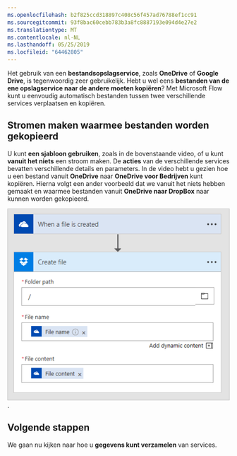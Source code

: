 ```yaml
---
ms.openlocfilehash: b2f825ccd318897c408c56f457ad76788ef1cc91
ms.sourcegitcommit: 93f8bac60cebb783b3a8fc8887193e094d4e27e2
ms.translationtype: MT
ms.contentlocale: nl-NL
ms.lasthandoff: 05/25/2019
ms.locfileid: "64462805"
---
```

Het gebruik van een **bestandsopslagservice**, zoals **OneDrive** of **Google Drive**, is tegenwoordig zeer gebruikelijk.  Hebt u wel eens **bestanden van de ene opslagservice naar de andere moeten kopiëren**?  Met Microsoft Flow kunt u eenvoudig automatisch bestanden tussen twee verschillende services verplaatsen en kopiëren.

## <a name="creating-flows-that-copy-files"></a>Stromen maken waarmee bestanden worden gekopieerd

U kunt **een sjabloon gebruiken**, zoals in de bovenstaande video, of u kunt **vanuit het niets** een stroom maken.  De **acties** van de verschillende services bevatten verschillende details en parameters.  In de video hebt u gezien hoe u een bestand vanuit **OneDrive** naar **OneDrive voor Bedrijven** kunt kopiëren.  Hierna volgt een ander voorbeeld dat we vanuit het niets hebben gemaakt en waarmee bestanden vanuit **OneDrive naar DropBox** naar kunnen worden gekopieerd.

![Van OneDrive naar DropBox](./media/learning-copy-files/onedrive-to-dropbox.png).

## <a name="next-steps"></a>Volgende stappen

We gaan nu kijken naar hoe u **gegevens kunt verzamelen** van services.
